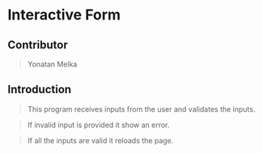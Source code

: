 # Interactive Form


## Contributor

> Yonatan Melka 

## Introduction

> This program receives inputs from the user and validates the inputs. 

> If invalid input is provided it show an error.

> If all the inputs are valid it reloads the page.

